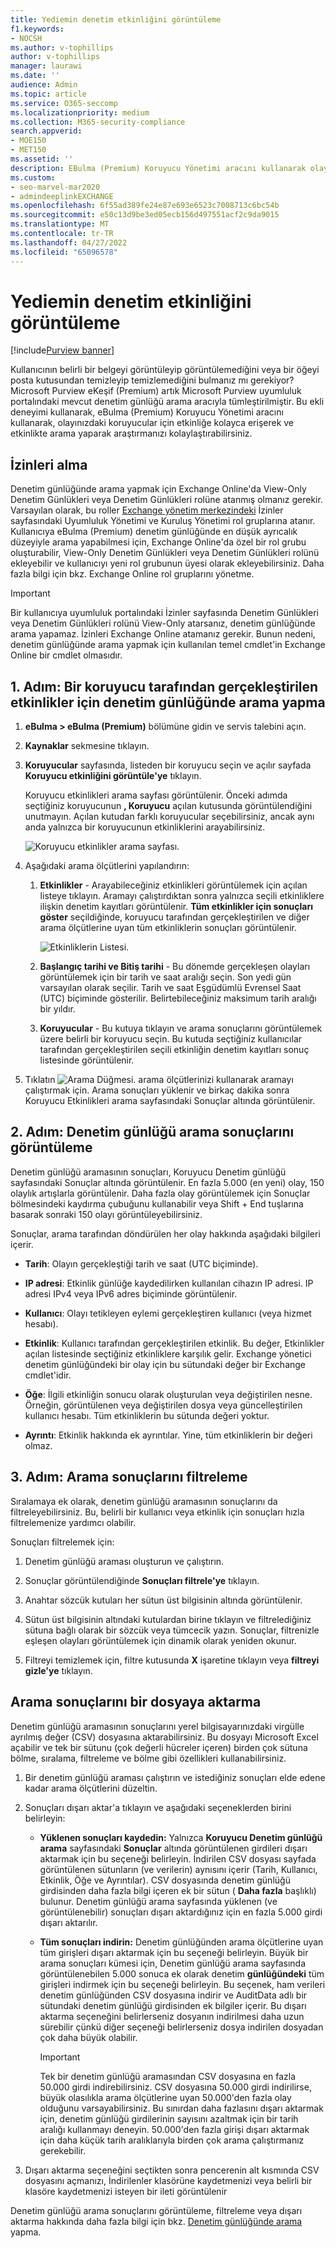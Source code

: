 ```yaml
---
title: Yediemin denetim etkinliğini görüntüleme
f1.keywords:
- NOCSH
ms.author: v-tophillips
author: v-tophillips
manager: laurawi
ms.date: ''
audience: Admin
ms.topic: article
ms.service: O365-seccomp
ms.localizationpriority: medium
ms.collection: M365-security-compliance
search.appverid:
- MOE150
- MET150
ms.assetid: ''
description: EBulma (Premium) Koruyucu Yönetimi aracını kullanarak olayınızın içindeki koruyuculara kolayca erişin ve etkinlikte arama gerçekleştirin.
ms.custom:
- seo-marvel-mar2020
- admindeeplinkEXCHANGE
ms.openlocfilehash: 6f55ad389fe24e87e693e6523c7008713c6bc54b
ms.sourcegitcommit: e50c13d9be3ed05ecb156d497551acf2c9da9015
ms.translationtype: MT
ms.contentlocale: tr-TR
ms.lasthandoff: 04/27/2022
ms.locfileid: "65096578"
---
```

# <a name="view-custodian-audit-activity"></a>Yediemin denetim etkinliğini görüntüleme

[!include[Purview banner](../includes/purview-rebrand-banner.md)]

Kullanıcının belirli bir belgeyi görüntüleyip görüntülemediğini veya bir öğeyi posta kutusundan temizleyip temizlemediğini bulmanız mı gerekiyor? Microsoft Purview eKeşif (Premium) artık Microsoft Purview uyumluluk portalındaki mevcut denetim günlüğü arama aracıyla tümleştirilmiştir. Bu ekli deneyimi kullanarak, eBulma (Premium) Koruyucu Yönetimi aracını kullanarak, olayınızdaki koruyucular için etkinliğe kolayca erişerek ve etkinlikte arama yaparak araştırmanızı kolaylaştırabilirsiniz.

## <a name="get-permissions"></a>İzinleri alma

Denetim günlüğünde arama yapmak için Exchange Online'da View-Only Denetim Günlükleri veya Denetim Günlükleri rolüne atanmış olmanız gerekir. Varsayılan olarak, bu roller <a href="https://go.microsoft.com/fwlink/p/?linkid=2059104" target="_blank">Exchange yönetim merkezindeki</a> İzinler sayfasındaki Uyumluluk Yönetimi ve Kuruluş Yönetimi rol gruplarına atanır. Kullanıcıya eBulma (Premium) denetim günlüğünde en düşük ayrıcalık düzeyiyle arama yapabilmesi için, Exchange Online'da özel bir rol grubu oluşturabilir, View-Only Denetim Günlükleri veya Denetim Günlükleri rolünü ekleyebilir ve kullanıcıyı yeni rol grubunun üyesi olarak ekleyebilirsiniz. Daha fazla bilgi için bkz. Exchange Online rol gruplarını yönetme.

> [!IMPORTANT]
> Bir kullanıcıya uyumluluk portalındaki İzinler sayfasında Denetim Günlükleri veya Denetim Günlükleri rolünü View-Only atarsanız, denetim günlüğünde arama yapamaz. İzinleri Exchange Online atamanız gerekir. Bunun nedeni, denetim günlüğünde arama yapmak için kullanılan temel cmdlet'in Exchange Online bir cmdlet olmasıdır.

## <a name="step-1-search-the-audit-log-for-activities-performed-by-a-custodian"></a>1. Adım: Bir koruyucu tarafından gerçekleştirilen etkinlikler için denetim günlüğünde arama yapma

1. **eBulma > eBulma (Premium)** bölümüne gidin ve servis talebini açın.
  
2. **Kaynaklar** sekmesine tıklayın.
  
3. **Koruyucular** sayfasında, listeden bir koruyucu seçin ve açılır sayfada **Koruyucu etkinliğini görüntüle'ye** tıklayın.

    Koruyucu etkinlikleri arama sayfası görüntülenir. Önceki adımda seçtiğiniz koruyucunun **, Koruyucu** açılan kutusunda görüntülendiğini unutmayın. Açılan kutudan farklı koruyucular seçebilirsiniz, ancak aynı anda yalnızca bir koruyucunun etkinliklerini arayabilirsiniz.

    ![Koruyucu etkinlikler arama sayfası.](../media/AeDCustodianActivities1.png)
   
4. Aşağıdaki arama ölçütlerini yapılandırın:
      
   1. **Etkinlikler** - Arayabileceğiniz etkinlikleri görüntülemek için açılan listeye tıklayın. Aramayı çalıştırdıktan sonra yalnızca seçili etkinliklere ilişkin denetim kayıtları görüntülenir. **Tüm etkinlikler için sonuçları göster** seçildiğinde, koruyucu tarafından gerçekleştirilen ve diğer arama ölçütlerine uyan tüm etkinliklerin sonuçları görüntülenir.

      ![Etkinliklerin Listesi.](../media/CustodianActivityAudit.PNG)
      
   1. **Başlangıç tarihi ve Bitiş tarihi** - Bu dönemde gerçekleşen olayları görüntülemek için bir tarih ve saat aralığı seçin. Son yedi gün varsayılan olarak seçilir. Tarih ve saat Eşgüdümlü Evrensel Saat (UTC) biçiminde gösterilir. Belirtebileceğiniz maksimum tarih aralığı bir yıldır.
      
   1. **Koruyucular** - Bu kutuya tıklayın ve arama sonuçlarını görüntülemek üzere belirli bir koruyucu seçin. Bu kutuda seçtiğiniz kullanıcılar tarafından gerçekleştirilen seçili etkinliğin denetim kayıtları sonuç listesinde görüntülenir.
      
5. Tıklatın ![Arama Düğmesi.](../media/SearchButton.PNG)  arama ölçütlerinizi kullanarak aramayı çalıştırmak için. Arama sonuçları yüklenir ve birkaç dakika sonra Koruyucu Etkinlikleri arama sayfasındaki Sonuçlar altında görüntülenir. 

## <a name="step-2-view-the-audit-log-search-results"></a>2. Adım: Denetim günlüğü arama sonuçlarını görüntüleme

Denetim günlüğü aramasının sonuçları, Koruyucu Denetim günlüğü sayfasındaki Sonuçlar altında görüntülenir. En fazla 5.000 (en yeni) olay, 150 olaylık artışlarla görüntülenir. Daha fazla olay görüntülemek için Sonuçlar bölmesindeki kaydırma çubuğunu kullanabilir veya Shift + End tuşlarına basarak sonraki 150 olayı görüntüleyebilirsiniz.

Sonuçlar, arama tarafından döndürülen her olay hakkında aşağıdaki bilgileri içerir.
- **Tarih**: Olayın gerçekleştiği tarih ve saat (UTC biçiminde).

- **IP adresi**: Etkinlik günlüğe kaydedilirken kullanılan cihazın IP adresi. IP adresi IPv4 veya IPv6 adres biçiminde görüntülenir.

- **Kullanıcı**: Olayı tetikleyen eylemi gerçekleştiren kullanıcı (veya hizmet hesabı).

- **Etkinlik**: Kullanıcı tarafından gerçekleştirilen etkinlik. Bu değer, Etkinlikler açılan listesinde seçtiğiniz etkinliklere karşılık gelir. Exchange yönetici denetim günlüğündeki bir olay için bu sütundaki değer bir Exchange cmdlet'idir.

- **Öğe**: İlgili etkinliğin sonucu olarak oluşturulan veya değiştirilen nesne. Örneğin, görüntülenen veya değiştirilen dosya veya güncelleştirilen kullanıcı hesabı. Tüm etkinliklerin bu sütunda değeri yoktur.

- **Ayrıntı**: Etkinlik hakkında ek ayrıntılar. Yine, tüm etkinliklerin bir değeri olmaz.

## <a name="step-3-filter-the-search-results"></a>3. Adım: Arama sonuçlarını filtreleme

Sıralamaya ek olarak, denetim günlüğü aramasının sonuçlarını da filtreleyebilirsiniz. Bu, belirli bir kullanıcı veya etkinlik için sonuçları hızla filtrelemenize yardımcı olabilir. 

Sonuçları filtrelemek için:

 1. Denetim günlüğü araması oluşturun ve çalıştırın.
  
2. Sonuçlar görüntülendiğinde **Sonuçları filtrele'ye** tıklayın.
 
3. Anahtar sözcük kutuları her sütun üst bilgisinin altında görüntülenir.
  
4. Sütun üst bilgisinin altındaki kutulardan birine tıklayın ve filtrelediğiniz sütuna bağlı olarak bir sözcük veya tümcecik yazın. Sonuçlar, filtrenizle eşleşen olayları görüntülemek için dinamik olarak yeniden okunur.
  
5. Filtreyi temizlemek için, filtre kutusunda **X** işaretine tıklayın veya **filtreyi gizle'ye** tıklayın.

## <a name="export-the-search-results-to-a-file"></a>Arama sonuçlarını bir dosyaya aktarma

Denetim günlüğü aramasının sonuçlarını yerel bilgisayarınızdaki virgülle ayrılmış değer (CSV) dosyasına aktarabilirsiniz. Bu dosyayı Microsoft Excel açabilir ve tek bir sütunu (çok değerli hücreler içeren) birden çok sütuna bölme, sıralama, filtreleme ve bölme gibi özellikleri kullanabilirsiniz.

1. Bir denetim günlüğü araması çalıştırın ve istediğiniz sonuçları elde edene kadar arama ölçütlerini düzeltin.
  
2. Sonuçları dışarı aktar'a tıklayın ve aşağıdaki seçeneklerden birini belirleyin:

    - **Yüklenen sonuçları kaydedin:** Yalnızca **Koruyucu Denetim günlüğü arama** sayfasındaki **Sonuçlar** altında görüntülenen girdileri dışarı aktarmak için bu seçeneği belirleyin. İndirilen CSV dosyası sayfada görüntülenen sütunların (ve verilerin) aynısını içerir (Tarih, Kullanıcı, Etkinlik, Öğe ve Ayrıntılar). CSV dosyasında denetim günlüğü girdisinden daha fazla bilgi içeren ek bir sütun ( **Daha fazla** başlıklı) bulunur. Denetim günlüğü arama sayfasında yüklenen (ve görüntülenebilir) sonuçları dışarı aktardığınız için en fazla 5.000 girdi dışarı aktarılır.
        
    - **Tüm sonuçları indirin:** Denetim günlüğünden arama ölçütlerine uyan tüm girişleri dışarı aktarmak için bu seçeneği belirleyin. Büyük bir arama sonuçları kümesi için, Denetim günlüğü arama sayfasında görüntülenebilen 5.000 sonuca ek olarak denetim **günlüğündeki** tüm girişleri indirmek için bu seçeneği belirleyin. Bu seçenek, ham verileri denetim günlüğünden CSV dosyasına indirir ve AuditData adlı bir sütundaki denetim günlüğü girdisinden ek bilgiler içerir. Bu dışarı aktarma seçeneğini belirlerseniz dosyanın indirilmesi daha uzun sürebilir çünkü diğer seçeneği belirlerseniz dosya indirilen dosyadan çok daha büyük olabilir.
    
      > [!IMPORTANT]
      > Tek bir denetim günlüğü aramasından CSV dosyasına en fazla 50.000 girdi indirebilirsiniz. CSV dosyasına 50.000 girdi indirilirse, büyük olasılıkla arama ölçütlerine uyan 50.000'den fazla olay olduğunu varsayabilirsiniz. Bu sınırdan daha fazlasını dışarı aktarmak için, denetim günlüğü girdilerinin sayısını azaltmak için bir tarih aralığı kullanmayı deneyin. 50.000'den fazla girişi dışarı aktarmak için daha küçük tarih aralıklarıyla birden çok arama çalıştırmanız gerekebilir.
        

3. Dışarı aktarma seçeneğini seçtikten sonra pencerenin alt kısmında CSV dosyasını açmanızı, İndirilenler klasörüne kaydetmenizi veya belirli bir klasöre kaydetmenizi isteyen bir ileti görüntülenir

Denetim günlüğü arama sonuçlarını görüntüleme, filtreleme veya dışarı aktarma hakkında daha fazla bilgi için bkz. [Denetim günlüğünde arama](search-the-audit-log-in-security-and-compliance.md) yapma.
